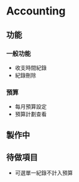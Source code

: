 # Accounting

## 功能
### 一般功能
 + 收支時間紀錄
 + 紀錄刪除
### 預算
 - 每月預算設定
 - 預算計劃查看

## 製作中

## 待做項目
+ 可選單一紀錄不計入預算